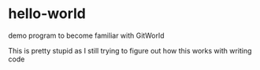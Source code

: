 # hello-world
demo program to become familiar with GitWorld

This is pretty stupid as I still trying to figure out how this works with writing code
